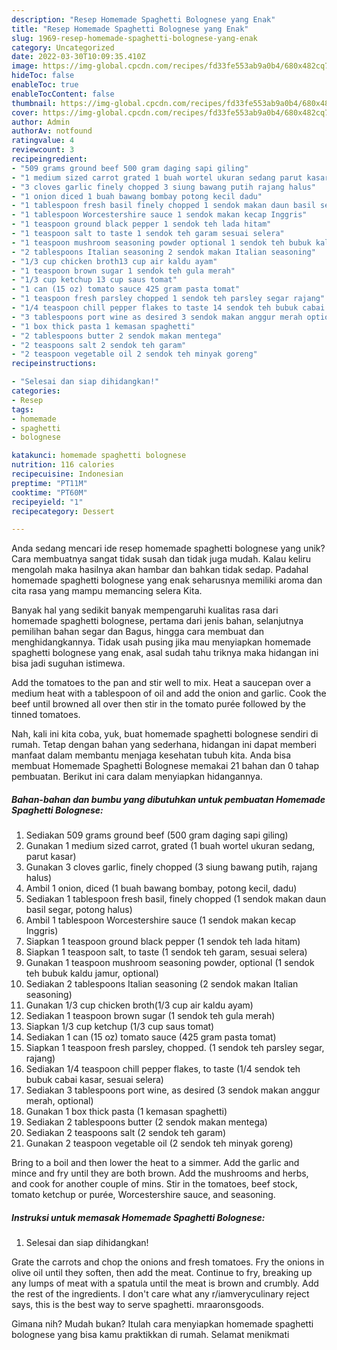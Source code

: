 ```yaml
---
description: "Resep Homemade Spaghetti Bolognese yang Enak"
title: "Resep Homemade Spaghetti Bolognese yang Enak"
slug: 1969-resep-homemade-spaghetti-bolognese-yang-enak
category: Uncategorized
date: 2022-03-30T10:09:35.410Z
image: https://img-global.cpcdn.com/recipes/fd33fe553ab9a0b4/680x482cq70/homemade-spaghetti-bolognese-foto-resep-utama.jpg
hideToc: false
enableToc: true
enableTocContent: false
thumbnail: https://img-global.cpcdn.com/recipes/fd33fe553ab9a0b4/680x482cq70/homemade-spaghetti-bolognese-foto-resep-utama.jpg
cover: https://img-global.cpcdn.com/recipes/fd33fe553ab9a0b4/680x482cq70/homemade-spaghetti-bolognese-foto-resep-utama.jpg
author: Admin
authorAv: notfound
ratingvalue: 4
reviewcount: 3
recipeingredient:
- "509 grams ground beef 500 gram daging sapi giling"
- "1 medium sized carrot grated 1 buah wortel ukuran sedang parut kasar"
- "3 cloves garlic finely chopped 3 siung bawang putih rajang halus"
- "1 onion diced 1 buah bawang bombay potong kecil dadu"
- "1 tablespoon fresh basil finely chopped 1 sendok makan daun basil segar potong halus"
- "1 tablespoon Worcestershire sauce 1 sendok makan kecap Inggris"
- "1 teaspoon ground black pepper 1 sendok teh lada hitam"
- "1 teaspoon salt to taste 1 sendok teh garam sesuai selera"
- "1 teaspoon mushroom seasoning powder optional 1 sendok teh bubuk kaldu jamur optional"
- "2 tablespoons Italian seasoning 2 sendok makan Italian seasoning"
- "1/3 cup chicken broth13 cup air kaldu ayam"
- "1 teaspoon brown sugar 1 sendok teh gula merah"
- "1/3 cup ketchup 13 cup saus tomat"
- "1 can (15 oz) tomato sauce 425 gram pasta tomat"
- "1 teaspoon fresh parsley chopped 1 sendok teh parsley segar rajang"
- "1/4 teaspoon chill pepper flakes to taste 14 sendok teh bubuk cabai kasar sesuai selera"
- "3 tablespoons port wine as desired 3 sendok makan anggur merah optional"
- "1 box thick pasta 1 kemasan spaghetti"
- "2 tablespoons butter 2 sendok makan mentega"
- "2 teaspoons salt 2 sendok teh garam"
- "2 teaspoon vegetable oil 2 sendok teh minyak goreng"
recipeinstructions:

- "Selesai dan siap dihidangkan!"
categories:
- Resep
tags:
- homemade
- spaghetti
- bolognese

katakunci: homemade spaghetti bolognese 
nutrition: 116 calories
recipecuisine: Indonesian
preptime: "PT11M"
cooktime: "PT60M"
recipeyield: "1"
recipecategory: Dessert

---
```





Anda sedang mencari ide resep homemade spaghetti bolognese yang unik? Cara membuatnya sangat tidak susah dan tidak juga mudah. Kalau keliru mengolah maka hasilnya akan hambar dan bahkan tidak sedap. Padahal homemade spaghetti bolognese yang enak seharusnya memiliki aroma dan cita rasa yang mampu memancing selera Kita.





Banyak hal yang sedikit banyak mempengaruhi kualitas rasa dari homemade spaghetti bolognese, pertama dari jenis bahan, selanjutnya pemilihan bahan segar dan Bagus, hingga cara membuat dan menghidangkannya. Tidak usah pusing jika mau menyiapkan homemade spaghetti bolognese yang enak,      asal sudah tahu triknya maka hidangan ini bisa jadi suguhan istimewa.














Add the tomatoes to the pan and stir well to mix. Heat a saucepan over a medium heat with a tablespoon of oil and add the onion and garlic. Cook the beef until browned all over then stir in the tomato purée followed by the tinned tomatoes.






Nah, kali ini kita coba, yuk, buat homemade spaghetti bolognese sendiri di rumah. Tetap dengan bahan yang sederhana, hidangan ini dapat memberi manfaat dalam membantu menjaga kesehatan tubuh kita. Anda bisa membuat Homemade Spaghetti Bolognese memakai 21 bahan dan 0 tahap pembuatan. Berikut ini cara dalam menyiapkan hidangannya.

<!--inarticleads1-->

##### Bahan-bahan dan bumbu yang dibutuhkan untuk pembuatan Homemade Spaghetti Bolognese:

1. Sediakan 509 grams ground beef (500 gram daging sapi giling)
1. Gunakan 1 medium sized carrot, grated (1 buah wortel ukuran sedang, parut kasar)
1. Gunakan 3 cloves garlic, finely chopped (3 siung bawang putih, rajang halus)
1. Ambil 1 onion, diced (1 buah bawang bombay, potong kecil, dadu)
1. Sediakan 1 tablespoon fresh basil, finely chopped (1 sendok makan daun basil segar, potong halus)
1. Ambil 1 tablespoon Worcestershire sauce (1 sendok makan kecap Inggris)
1. Siapkan 1 teaspoon ground black pepper (1 sendok teh lada hitam)
1. Siapkan 1 teaspoon salt, to taste (1 sendok teh garam, sesuai selera)
1. Gunakan 1 teaspoon mushroom seasoning powder, optional (1 sendok teh bubuk kaldu jamur, optional)
1. Sediakan 2 tablespoons Italian seasoning (2 sendok makan Italian seasoning)
1. Gunakan 1/3 cup chicken broth(1/3 cup air kaldu ayam)
1. Sediakan 1 teaspoon brown sugar (1 sendok teh gula merah)
1. Siapkan 1/3 cup ketchup (1/3 cup saus tomat)
1. Sediakan 1 can (15 oz) tomato sauce (425 gram pasta tomat)
1. Siapkan 1 teaspoon fresh parsley, chopped. (1 sendok teh parsley segar, rajang)
1. Sediakan 1/4 teaspoon chill pepper flakes, to taste (1/4 sendok teh bubuk cabai kasar, sesuai selera)
1. Sediakan 3 tablespoons port wine, as desired (3 sendok makan anggur merah, optional)
1. Gunakan 1 box thick pasta (1 kemasan spaghetti)
1. Sediakan 2 tablespoons butter (2 sendok makan mentega)
1. Sediakan 2 teaspoons salt (2 sendok teh garam)
1. Gunakan 2 teaspoon vegetable oil (2 sendok teh minyak goreng)


Bring to a boil and then lower the heat to a simmer. Add the garlic and mince and fry until they are both brown. Add the mushrooms and herbs, and cook for another couple of mins. Stir in the tomatoes, beef stock, tomato ketchup or purée, Worcestershire sauce, and seasoning. 

<!--inarticleads2-->

##### Instruksi untuk memasak Homemade Spaghetti Bolognese:


1. Selesai dan siap dihidangkan!

Grate the carrots and chop the onions and fresh tomatoes. Fry the onions in olive oil until they soften, then add the meat. Continue to fry, breaking up any lumps of meat with a spatula until the meat is brown and crumbly. Add the rest of the ingredients. I don&#39;t care what any r/iamveryculinary reject says, this is the best way to serve spaghetti. mraaronsgoods. 

Gimana nih? Mudah bukan? Itulah cara menyiapkan homemade spaghetti bolognese yang bisa kamu praktikkan di rumah. Selamat menikmati
